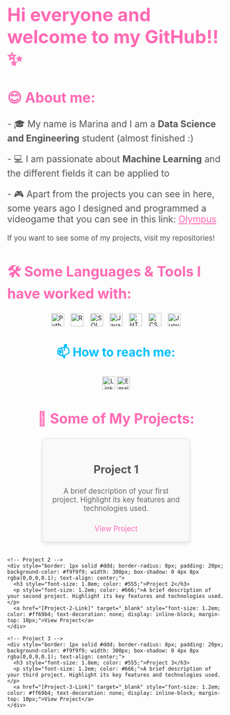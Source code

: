 <!-- Header Section -->
<div>
  <h1 style="font-size: 3em; color: #ff69b4;">Hi everyone and welcome to my GitHub!!✨</h1>
  
  <h2 style="font-size: 2.3em; color: #ff69b4;">😊 About me:</h2>
  
  <p style="font-size: 1.5em; color: #555;">
    - 🎓 My name is Marina and I am a <strong>Data Science and Engineering</strong> student (almost finished :)</p>
  <p style="font-size: 1.5em; color: #555;">
    - 💻 I am passionate about <strong>Machine Learning</strong> and the different fields it can be applied to
  </p>
  <p style="font-size: 1.5em; color: #555;">
    - 🎮 Apart from the projects you can see in here, some years ago I designed and programmed a videogame that you can see in this link: <a href="https://chikara-maalma.itch.io/olympus" target="_blank" style="color: #ff69b4;">Olympus</a>
  </p>
  
  <p style="font-size: 1.2em; color: #555;">
    If you want to see some of my projects, visit my repositories!
  </p>
</div>

<!-- Languages Section -->
<h2 style="font-size: 2.3em; color: #ff69b4;">🛠️ Some Languages & Tools I have worked with:</h2>

<div style="display: flex; justify-content: center; flex-wrap: wrap; gap: 15px;">
  <a href="https://www.python.org/" target="_blank" style="text-decoration: none;">
    <img src="https://img.shields.io/badge/Python-3776AB?style=flat&logo=python&logoColor=white" alt="Python" style="height: 30px;">
  </a>
  <a href="https://www.r-project.org/" target="_blank" style="text-decoration: none;">
    <img src="https://img.shields.io/badge/R-276DC3?style=flat&logo=r&logoColor=white" alt="R" style="height: 30px;">
  </a>
  <a href="https://www.postgresql.org/" target="_blank" style="text-decoration: none;">
    <img src="https://img.shields.io/badge/SQL-4479A1?style=flat&logo=postgresql&logoColor=white" alt="SQL" style="height: 30px;">
  </a>
  <a href="https://www.javascript.com/" target="_blank" style="text-decoration: none;">
    <img src="https://img.shields.io/badge/JavaScript-F7DF1E?style=flat&logo=javascript&logoColor=black" alt="JavaScript" style="height: 30px;">
  </a>
  <a href="https://developer.mozilla.org/en-US/docs/Web/HTML" target="_blank" style="text-decoration: none;">
    <img src="https://img.shields.io/badge/HTML-E34F26?style=flat&logo=html5&logoColor=white" alt="HTML" style="height: 30px;">
  </a>
  <a href="https://developer.mozilla.org/en-US/docs/Web/CSS" target="_blank" style="text-decoration: none;">
    <img src="https://img.shields.io/badge/CSS-1572B6?style=flat&logo=css3&logoColor=white" alt="CSS" style="height: 30px;">
  </a>
  <a href="https://jupyter.org/" target="_blank" style="text-decoration: none;">
    <img src="https://img.shields.io/badge/Jupyter-F37626?style=flat&logo=jupyter&logoColor=white" alt="Jupyter" style="height: 30px;">
  </a>
</div>

<!-- Contact Information -->
<div align="center">
  <h3 style="font-size: 2em; color: #00bfff;">📫 How to reach me:</h3>
  <p>
    <a href="https://www.linkedin.com/in/marina-g%C3%B3mez-rey-660594231/" target="_blank" style="text-decoration: none;">
      <img src="https://img.shields.io/badge/LinkedIn-0A66C2?style=for-the-badge&logo=linkedin&logoColor=white" alt="LinkedIn" style="height: 30px;">
    </a>
    <a href="mailto:100472836@alumnos.uc3m.es" style="text-decoration: none;">
      <img src="https://img.shields.io/badge/Email-D14836?style=for-the-badge&logo=gmail&logoColor=white" alt="Email" style="height: 30px;">
    </a>
  </p>
</div>

<!-- Projects Section -->
<div>
  <h2 style="font-size: 2.3em; color: #ff69b4; text-align: center;">🚀 Some of My Projects:</h2>

  <div style="display: flex; flex-wrap: wrap; justify-content: center; gap: 20px;">
    <!-- Project 1 -->
    <div style="border: 1px solid #ddd; border-radius: 8px; padding: 20px; background-color: #f9f9f9; width: 300px; box-shadow: 0 4px 8px rgba(0,0,0,0.1); text-align: center;">
      <h3 style="font-size: 1.8em; color: #555;">Project 1</h3>
      <p style="font-size: 1.2em; color: #666;">A brief description of your first project. Highlight its key features and technologies used.</p>
      <a href="[Project-1-Link]" target="_blank" style="font-size: 1.2em; color: #ff69b4; text-decoration: none; display: inline-block; margin-top: 10px;">View Project</a>
    </div>
    
    <!-- Project 2 -->
    <div style="border: 1px solid #ddd; border-radius: 8px; padding: 20px; background-color: #f9f9f9; width: 300px; box-shadow: 0 4px 8px rgba(0,0,0,0.1); text-align: center;">
      <h3 style="font-size: 1.8em; color: #555;">Project 2</h3>
      <p style="font-size: 1.2em; color: #666;">A brief description of your second project. Highlight its key features and technologies used.</p>
      <a href="[Project-2-Link]" target="_blank" style="font-size: 1.2em; color: #ff69b4; text-decoration: none; display: inline-block; margin-top: 10px;">View Project</a>
    </div>
    
    <!-- Project 3 -->
    <div style="border: 1px solid #ddd; border-radius: 8px; padding: 20px; background-color: #f9f9f9; width: 300px; box-shadow: 0 4px 8px rgba(0,0,0,0.1); text-align: center;">
      <h3 style="font-size: 1.8em; color: #555;">Project 3</h3>
      <p style="font-size: 1.2em; color: #666;">A brief description of your third project. Highlight its key features and technologies used.</p>
      <a href="[Project-3-Link]" target="_blank" style="font-size: 1.2em; color: #ff69b4; text-decoration: none; display: inline-block; margin-top: 10px;">View Project</a>
    </div>
  </div>
</div>
